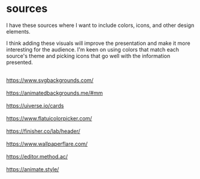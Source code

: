 # sources
I have these sources where I want to include colors, icons, and other design elements.

I think adding these visuals will improve the presentation and make it more interesting for the audience. I'm keen on using colors that match each source's theme and picking icons that go well with the information presented.

<br>https://www.svgbackgrounds.com/</br>
<br>https://animatedbackgrounds.me/#mm</br>
<br>https://uiverse.io/cards</br>
<br>https://www.flatuicolorpicker.com/</br>
<br>https://finisher.co/lab/header/</br>
<br>https://www.wallpaperflare.com/</br>
<br>https://editor.method.ac/</br>
<br>https://animate.style/</br>
